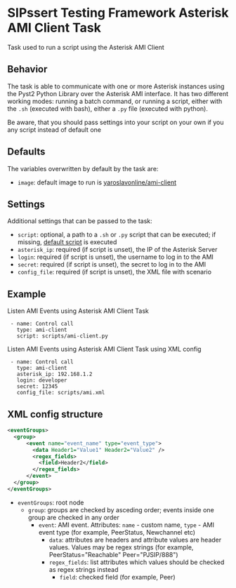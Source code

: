 # SIPssert Testing Framework Asterisk AMI Client Task

Task used to run a script using the Asterisk AMI Client

## Behavior

The task is able to communicate with one or more Asterisk instances using the
Pyst2 Python Library over the Asterisk AMI interface. 
It has two different working modes: running a batch command, or
running a script, either with the `.sh` (executed with bash), either a `.py`
file (executed with python). 

Be aware, that you should pass settings into your script on your own if you 
any script instead of default one

## Defaults

The variables overwritten by default by the task are:

* `image`: default image to run is [yaroslavonline/ami-client](https://github.com/man1207/ami-client.git)

## Settings

Additional settings that can be passed to the task:

* `script`: optional, a path to a `.sh` or `.py` script that can be executed;
if missing, [default script](https://github.com/man1207/ami-client.git) is executed
* `asterisk_ip`: required (if script is unset), the IP of the Asterisk Server
* `login`: required (if script is unset), the username to log in to the AMI
* `secret`: required (if script is unset), the secret to log in to the AMI
* `config_file`: required (if script is unset), the XML file with scenario

## Example

Listen AMI Events using Asterisk AMI Client Task

```
 - name: Control call
   type: ami-client
   script: scripts/ami-client.py
```

Listen AMI Events using Asterisk AMI Client Task using XML config

```
 - name: Control call
   type: ami-client
   asterisk_ip: 192.168.1.2
   login: developer
   secret: 12345
   config_file: scripts/ami.xml
```

## XML config structure

```xml
<eventGroups>
  <group>
      <event name="event_name" type="event_type">
        <data Header1="Value1" Header2="Value2" />
        <regex_fields>
          <field>Header2</field>
        </regex_fields>
      </event>
  </group>
</eventGroups>
```

* `eventGroups`: root node
  * `group`: groups are checked by asceding order; events inside one group are checked in any order
    * `event`: AMI event. Attributes: `name` - custom name, `type` - AMI event type (for example, PeerStatus, Newchannel etc)
      * `data`: attributes are headers and attribute values are header values. Values may be regex strings
        (for example, PeerStatus="Reachable" Peer="PJSIP/888")
      * `regex_fields`: list attributes which values should be checked as regex strings instead
        * `field`: checked field (for example, Peer)
